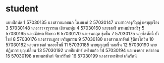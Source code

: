 ﻿# student
   แบบฝึกหัด
1	57030135	นางสาวกมลชนก  โฉมยงค์
2	57030147	นางสาวจารุกัญญ์  ยศบุญเรือง
3	57030148	นางสาวจารุวรรณ  เขียวชะอุ่ม
4	57030160	นายชาตรี  พรหมประเสริฐ
5	57030165	นายณัชพล  ฟักขาว
6	57030170	นายธนกฤต  ชุ่มชื่น
7	57030175	นายธีรศักดิ์  บัวไขย์
8	57030176	นางสาวนฏกร  เจริญธรรม
9	57030180	นางสาวนภารัตน์  ฐิติกรโกวิท
10	57030182	นายนวเขตต์  พลอยโพธิ์
11	57030185	นายบุญฤทธิ์  หอมรื่น
12	57030190	นายปฏิมากร  บุญเปลี่ยน
13	57030192	นายปิยพัทธ์  เพริศแก้ว
14	57030194	นายพงศกร  หล่าอ่อน
15	57030198	นายพชรนันท์  จันทร์รักษ์
16	57030199	นางสาวพรทิพย์  เกิดรัตน์
